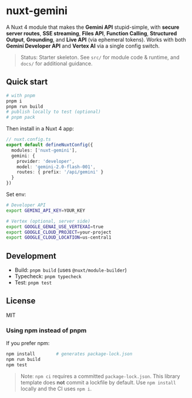 # nuxt-gemini

A Nuxt 4 module that makes the **Gemini API** stupid-simple, with **secure server routes**, **SSE streaming**, **Files API**, **Function Calling**, **Structured Output**, **Grounding**, and **Live API** (via ephemeral tokens). Works with both **Gemini Developer API** and **Vertex AI** via a single config switch.

> Status: Starter skeleton. See `src/` for module code & runtime, and `docs/` for additional guidance.

## Quick start

```bash
# with pnpm
pnpm i
pnpm run build
# publish locally to test (optional)
# pnpm pack
```

Then install in a Nuxt 4 app:

```ts
// nuxt.config.ts
export default defineNuxtConfig({
  modules: ['nuxt-gemini'],
  gemini: {
    provider: 'developer',
    model: 'gemini-2.0-flash-001',
    routes: { prefix: '/api/gemini' }
  }
})
```

Set env:

```bash
# Developer API
export GEMINI_API_KEY=YOUR_KEY

# Vertex (optional, server side)
export GOOGLE_GENAI_USE_VERTEXAI=true
export GOOGLE_CLOUD_PROJECT=your-project
export GOOGLE_CLOUD_LOCATION=us-central1
```

## Development

- Build: `pnpm build` (uses `@nuxt/module-builder`)
- Typecheck: `pnpm typecheck`
- Test: `pnpm test`

## License

MIT


### Using npm instead of pnpm

If you prefer npm:

```bash
npm install        # generates package-lock.json
npm run build
npm test
```

> Note: `npm ci` requires a committed `package-lock.json`. This library template does **not** commit a lockfile by default. Use `npm install` locally and the CI uses `npm i`.
